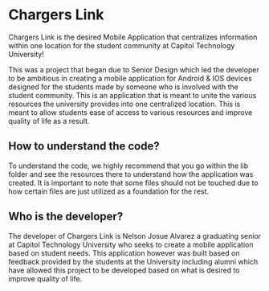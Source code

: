 # Chargers Link

Chargers Link is the desired Mobile Application that centralizes information within one location for the student community at Capitol Technology University!

This was a project that began due to Senior Design which led the developer to be ambitious in creating a mobile application for Android & IOS devices designed for the students made by someone who is involved with the student community. This is an application that is meant to unite the various resources the university provides into one centralized location. This is meant to allow students ease of access to various resources and improve quality of life as a result.


## How to understand the code?

To understand the code, we highly recommend that you go within the lib folder and see the resources there to understand how the application was created. It is important to note that some files should not be touched due to how certain files are just utilized as a foundation for the rest.

## Who is the developer?

The developer of Chargers Link is Nelson Josue Alvarez a graduating senior at Capitol Technology University who seeks to create a mobile application based on student needs. This application however was built based on feedback provided by the students at the University including alumni which have allowed this project to be developed based on what is desired to improve quality of life.

